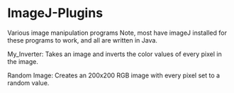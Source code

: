 # ImageJ-Plugins
Various image manipulation programs
Note, most have imageJ installed for these programs to work, and all are written in Java.

My_Inverter: Takes an image and inverts the color values of every pixel in the image.

Random Image: Creates an 200x200 RGB image with every pixel set to a random value.


